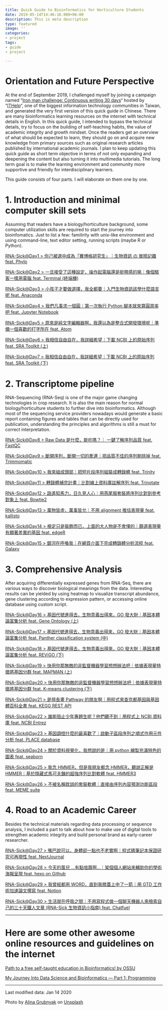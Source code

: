 ```yaml
---
title: Quick Guide to Bioinformatics for Horticulture Students
date: 2019-05-14T14:46:10.000+06:00
description: This is meta description
type: featured
image: ''
categories:
- project
tags:
- guide
- project

---
```


# Orientation and Future Perspective

At the end of September 2019, I challenged myself by joining a campaign named “[Iron man challenge: Continuous writing 30 days](https://ithelp.ithome.com.tw/2020ironman)“ hosted by “[ITHelp](https://ithelp.ithome.com.tw/)“, one of the biggest information technology communities in Taiwan, and generated the very first version of this quick guide in Chinese. There are many bioinformatics learning resources on the internet with technical details in English. In this quick guide, I intended to bypass the technical details, try to focus on the building of self-teaching habits, the value of academic integrity and growth mindset. Once the readers get an overview of what should be expected to learn, they should go on and acquire new knowledge from primary sources such as original research articles published by international academic journals. I plan to keep updating this quick guide as short term objective in terms of not only expanding and deepening the content but also turning it into multimedia tutorials. The long term goal is to make the learning environment and community more supportive and friendly for interdisciplinary learners.

This guide consists of four parts. I will elaborate on them one by one.

# 1. Introduction and minimal computer skill sets

   Assuming that readers have a biology/horticulture background, some computer utilization skills are required to start the journey into bioinfomatics. Just to list a few: familirity with unix-like environment and using command-line, text editor setting, running scripts (maybe R or Python).

   [RNA-Sick@Day1 > 你己被選中成為「賽博格研究生」｜生物資訊 の 冒險記趣 feat. Phylo](https://ithelp.ithome.com.tw/articles/10215861)

   [RNA-Sick@Day2 > 一旦接受了這種設定，操作起電腦還是挺帶感的嘛｜像個駭客一樣用電腦 feat. Terminal (終端機)](https://ithelp.ithome.com.tw/articles/10216613)

   [RNA-Sick@Day3 > 小孩子才要做選擇，我全都要｜入門生物資訊該學什麼語言呢 feat. Anaconda](https://ithelp.ithome.com.tw/articles/10217036)

   [RNA-Sick@Day4 > 我們凡事求一個圓｜第一次執行 Python 腳本就來算圓周率吧 feat. Jupyter Notebook](https://ithelp.ithome.com.tw/articles/10217180)

   [RNA-Sick@Day5 > 原來是純文字編輯器啊，我還以為是整合式開發環境呢｜準備一個喜歡的打字所在 feat. Atom](https://ithelp.ithome.com.tw/articles/10217983)

   [RNA-Sick@Day6 > 我相信自由自在，我詳細希望｜下載 NCBI 上的原始序列 feat. SRA Toolkit (上)](https://ithelp.ithome.com.tw/articles/10218654)

   [RNA-Sick@Day7 > 我相信自由自在，我詳細希望｜下載 NCBI 上的原始序列 feat. SRA Toolkit (下)](https://ithelp.ithome.com.tw/articles/10218998)

# 2. Transcriptome pipeline

   RNA-Sequencing (RNA-Seq) is one of the major game changing technologies in crop research. It is also the main reason for normal biology/horticulture students to further dive into bioinformatics. Although most of the sequencing service providers nowadays would generate a basic report containing figures and tables that can be directly used for publication, understanding the principles and algorithms is still a must for correct interpretation.

   [RNA-Sick@Day8 > Raw Data 是什麼，能吃嗎？｜ 一鍵了解序列品質 feat. FastQC](https://ithelp.ithome.com.tw/articles/10219591)

   [RNA-Sick@Day9 > 斷開序列，斷開一切的牽連｜把品質不佳的序列剔除掉 feat. Trimmomatic](https://ithelp.ithome.com.tw/articles/10219913)

   [RNA-Sick@Day10 > 我來組成頭部｜把短片段序列組裝成轉錄體 feat. Trinity](https://ithelp.ithome.com.tw/articles/10220238)

   [RNA-Sick@Day11 > 轉錄體補完計畫｜比對線上資料庫註解序列 feat. Trinotate](https://ithelp.ithome.com.tw/articles/10221160)

   [RNA-Sick@Day12 > 路遙知馬力，日久見人心｜用燕尾服套裝將序列比對到參考對象上 feat. Bowtie2](https://ithelp.ithome.com.tw/articles/10221594)

   [RNA-Sick@Day13 > 萬物皆虛，萬事皆允｜不用 alignment 推估表現量 feat. kallisto](https://ithelp.ithome.com.tw/articles/10222244)

   [RNA-Sick@Day14 > 檢定只是裝飾而已，上面的大人物是不會懂的｜篩選表現量有顯著差異的基因 feat. edgeR](https://ithelp.ithome.com.tw/articles/10222248)

   [RNA-Sick@Day15 > 銀河在呼喚我｜在網頁介面下完成轉錄體分析流程 feat. Galaxy](https://ithelp.ithome.com.tw/articles/10222720)

# 3. Comprehensive Analysis

   After acquiring differentially expressed genes from RNA-Seq, there are various ways to discover biological meanings from the data. Interesting results can be yielded by using heatmap to visualize transcript abundance, gene clustering according to expression pattern, or accessing online database using custom script.

   [RNA-Sick@Day16 > 基因代號進得去，生物意義出得來，GO 發大財｜基因本體論富集分析 feat. Gene Ontology (上)](https://ithelp.ithome.com.tw/articles/10223598)

   [RNA-Sick@Day17 > 基因代號進得去，生物意義出得來，GO 發大財｜基因本體論富集分析 feat. Panther classification system (中)](https://ithelp.ithome.com.tw/articles/10223846)

   [RNA-Sick@Day18 > 基因代號進得去，生物意義出得來，GO 發大財｜基因本體論富集分析 feat. REViGO (下)](https://ithelp.ithome.com.tw/articles/10224320)

   [RNA-Sick@Day19 > 快用你那無敵的非監督機器學習想想辦法吧｜依據表現量特徵將基因分群 feat. MAPMAN (上)](https://ithelp.ithome.com.tw/articles/10224724)

   [RNA-Sick@Day20 > 快用你那無敵的非監督機器學習想想辦法吧｜依據表現量特徵將基因分群 feat. K-means clustering (下)](https://ithelp.ithome.com.tw/articles/10224934)

   [RNA-Sick@Day21 > 是擅長畫 Pathway 的朋友啊｜用程式來查京都基因與基因體百科全書 feat. KEGG REST API](https://ithelp.ithome.com.tw/articles/10224942)

   [RNA-Sick@Day22 > 誰能阻止少年專題生呢？他們聽不到｜用程式上 NCBI 資料庫 feat. NCBI Entrez](https://ithelp.ithome.com.tw/articles/10225813)

   [RNA-Sick@Day23 > 基因調控什麼的最喜歡了｜啟動子區段序列之順式作用元件分析 feat. PLACE database](https://ithelp.ithome.com.tw/articles/10226253)

   [RNA-Sick@Day24 > 關於資料視覺化，我想說的是｜用 python 繪製充滿特色的圖表 feat. seaborn](https://ithelp.ithome.com.tw/articles/10226444)

   [RNA-Sick@Day25 > 我念 HMMER，但是我朋友都念 HMMER，聽說正解是HMMER｜基於隱藏式馬可夫鍊的超強序列比對軟體 feat. HMMER3](https://ithelp.ithome.com.tw/articles/10226897)

   [RNA-Sick@Day26 > 不被名稱耽誤的套裝軟體｜直接由序列內容預測功能區段 feat. MEME suite](https://ithelp.ithome.com.tw/articles/10227184)

# 4. Road to an Academic Career

   Besides the technical materials regarding data processing or sequence analysis, I included a part to talk about how to make use of digital tools to strengthen academic integrity and build personal brand as early-career researcher.

   [RNA-Sick@Day27 > 嘴巴說可以，身體卻一點也不老實啊｜程式碼筆記本保證研究可再現性 feat. NextJournal](https://ithelp.ithome.com.tw/articles/10227512)

   [RNA-Sick@Day28 > 今天的風兒 ...有點喧囂啊...｜架個個人網站來輔助你的學術海報呈現 feat. hexo on Github](https://ithelp.ithome.com.tw/articles/10227871)

   [RNA-Sick@Day29 > 我曾經都用 WORD，直到我膝蓋上中了一箭｜用 GTD 工作術加速論文撰寫 feat. Notion](https://ithelp.ithome.com.tw/articles/10228134)

   [RNA-Sick@Day30 > 生活就在呼吸之間｜不用寫程式做一個聊天機器人來檢索自己的三十天鐵人文章 (RNA-Sick 生物資訊小指南) feat. Chatfuel](https://ithelp.ithome.com.tw/articles/10228286)

---

# Here are some other awesome online resources and guidelines on the internet

[Path to a free self-taught education in Bioinformatics! by OSSU](https://www.facebook.com/rna.sick/posts/2490578204530555?__tn__=-R)

[My Journey Into Data Science and Bioinformatics — Part 1: Programming](https://towardsdatascience.com/my-journey-into-data-science-and-bio-informatics-749ece4d8860)



------

Last modified data: Jan 14 2020

Photo by [Alina Grubnyak](https://unsplash.com/@alinnnaaaa?utm_source=unsplash&utm_medium=referral&utm_content=creditCopyText) on [Unsplash](https://unsplash.com/s/photos/network?utm_source=unsplash&utm_medium=referral&utm_content=creditCopyText)
